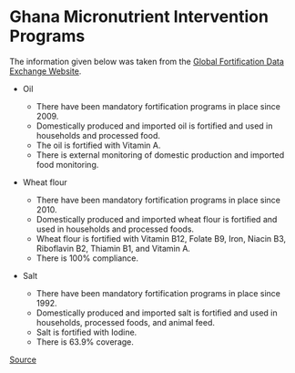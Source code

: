 # Ghana Micronutrient Intervention Programs

The information given below was taken from the [Global Fortification Data Exchange Website](https://fortificationdata.org/). 

- Oil
    - There have been mandatory fortification programs in place since 2009.
    - Domestically produced and imported oil is fortified and used in households and processed food. 
    - The oil is fortified with Vitamin A.
    - There is external monitoring of domestic production and imported food monitoring. 

- Wheat flour
    - There have been mandatory fortification programs in place since 2010.
    - Domestically produced and imported wheat flour is fortified and used in households and processed foods.
    - Wheat flour is fortified with Vitamin B12, Folate B9, Iron, Niacin B3, Riboflavin B2, Thiamin B1, and Vitamin A.
    - There is 100% compliance.

- Salt
    - There have been mandatory fortification programs in place since 1992.
    - Domestically produced and imported salt is fortified and used in households, processed foods, and animal feed.
    - Salt is fortified with Iodine.
    - There is 63.9% coverage. 


[Source](https://fortificationdata.org/country-fortification-dashboard/?alpha3_code=GHA&lang=en)